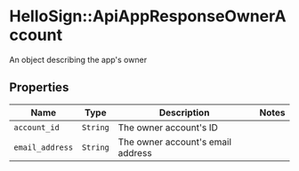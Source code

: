 # HelloSign::ApiAppResponseOwnerAccount

An object describing the app&#39;s owner

## Properties

| Name | Type | Description | Notes |
| ---- | ---- | ----------- | ----- |
| `account_id` | ```String``` |  The owner account&#39;s ID  |  |
| `email_address` | ```String``` |  The owner account&#39;s email address  |  |

